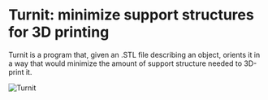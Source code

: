# Turnit: minimize support structures for 3D printing

Turnit is a program that, given an .STL file describing an object, orients it
in a way that would minimize the amount of support structure needed to
3D-print it.

![Turnit](images/turnit_example.png)

